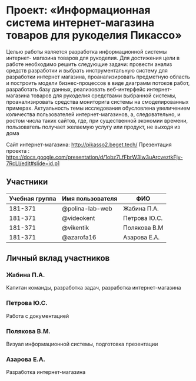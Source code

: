 # Проект: «Информационная система интернет-магазина товаров для рукоделия Пикассо»
Целью работы является разработка информационной системы интернет-
магазина товаров для рукоделия. Для достижения цели в работе необходимо решить 
следующие задачи: провести анализ средств разработки и выбрать 
инструментальную систему для разработки интернет магазина, 
проанализировать предметную область и построить модели бизнес-процессов в 
виде диаграмм потоков работ, разработать базу данных, реализовать веб-интерфейс интернет-магазина товаров для рукоделия 
средствами выбранной системы, проанализировать средства мониторига
системы на смоделированных примерах.
Актуальность темы исследования обусловлена увеличением количества 
пользователей интернет-магазинов, а, следовательно, и ростом числа таких 
сайтов, где, при существенной экономии времени, пользователь получает 
желаемую услугу или продукт, не выходя из дома

Сайт интернет-магазина: http://pikasso2.beget.tech/
Презентация проекта : https://docs.google.com/presentation/d/1obz7LfFbrW3Iw3uArcveztkFjv-7RcLI/edit#slide=id.p1
## Участники

| Учебная группа | Имя пользователя | ФИО                      |
|----------------|------------------|--------------------------|
| 181-371      | @polina-lab-web      | Жабина П.А.             |
| 181-371        | @videokent       | Петрова Ю.С.           |
| 181-371        | @vikentik      | Полякова В.М |
| 181-371        |   @azarofa16  | Азарова Е.А. |

## Личный вклад участников

### Жабина П.А.

Капитан команды, разработка задач, разработка интернет-магазина

### Петрова Ю.С.

Работа с документацией

### Полякова В.М.

Визуал информационной системы, подготовка презентации

### Азарова Е.А.

Разработка интернет-магазина
